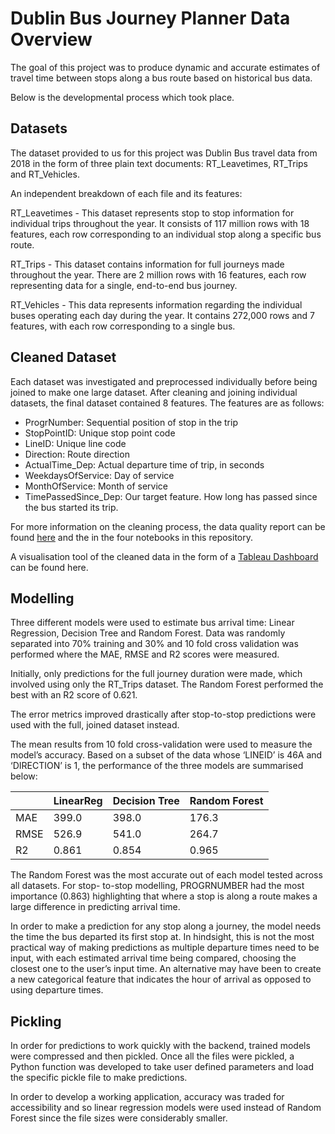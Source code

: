 # Dublin Bus Journey Planner Data Overview

The goal of this project was to produce dynamic and accurate estimates of travel time between stops along a bus route based on historical bus data.

Below is the developmental process which took place.

## Datasets 

The dataset provided to us for this project was Dublin Bus travel data from 2018 in the form of three plain text documents: RT_Leavetimes, RT_Trips and RT_Vehicles. 

An independent breakdown of each file and its features:

RT_Leavetimes - This dataset represents stop to stop information for individual trips throughout the year. It consists of 117 million rows with 18 features, each row corresponding to an individual stop along a specific bus route. 
 
RT_Trips - This dataset contains information for full journeys made throughout the year. There are 2 million rows with 16 features, each row representing data for a single, end-to-end bus journey.

RT_Vehicles - This data represents information regarding the individual buses operating each day during the year. It contains 272,000 rows and 7 features, with each row corresponding to a single bus.

## Cleaned Dataset

Each dataset was investigated and preprocessed individually before being joined to make one large dataset. After cleaning and joining individual datasets, the final dataset contained 8 features. The features are as follows:
- ProgrNumber: Sequential position of stop in the trip
- StopPointID: Unique stop point code
- LineID: Unique line code
- Direction: Route direction
- ActualTime_Dep: Actual departure time of trip, in seconds
- WeekdaysOfService: Day of service
- MonthOfService: Month of service
- TimePassedSince_Dep: Our target feature. How long has passed since the bus started its trip.

For more information on the cleaning process, the data quality report can be found [here](Data_Quality_Report.pdf) and the in the four notebooks in this repository.

A visualisation tool of the cleaned data in the form of a [Tableau Dashboard](https://public.tableau.com/views/DublinBus_2018/DublinBusTripAnalysis2018?:language=en-US&publish=yes&:display_count=n&:origin=viz_share_link) can be found here.

## Modelling

Three different models were used to estimate bus arrival time: Linear Regression, Decision Tree and Random Forest. Data was randomly separated into 70% training and 30% and 10 fold cross validation was performed where the MAE, RMSE and R2 scores were measured. 

Initially, only predictions for the full journey duration were made, which involved using only the RT_Trips dataset. The Random Forest performed the best with an R2 score of 0.621. 

The error metrics improved drastically after stop-to-stop predictions were used with the full, joined dataset instead.

The mean results from 10 fold cross-validation were used to measure the model’s accuracy. Based on a subset of the data whose ‘LINEID’ is 46A and ‘DIRECTION’ is 1, the performance of the three models are summarised below:

|     | LinearReg | Decision Tree | Random Forest |
| --- | --- | --- | --- |
| MAE | 399.0 | 398.0| 176.3 |              
| RMSE | 526.9 | 541.0 | 264.7 |              
| R2 | 0.861 | 0.854 | 0.965 |              

The Random Forest was the most accurate out of each model tested across all datasets. For stop- to-stop modelling, PROGRNUMBER had the most importance (0.863) highlighting that where a stop is along a route makes a large difference in predicting arrival time. 

In order to make a prediction for any stop along a journey, the model needs the time the bus departed its first stop at. In hindsight, this is not the most practical way of making predictions as multiple departure times need to be input, with each estimated arrival time being compared, choosing the closest one to the user’s input time. An alternative may have been to create a new categorical feature that indicates the hour of arrival as opposed to using departure times.

## Pickling

In order for predictions to work quickly with the backend, trained models were compressed and then pickled. Once all the files were pickled, a Python function was developed to take user defined parameters and load the specific pickle file to make predictions.

In order to develop a working application, accuracy was traded for accessibility and so linear regression models were used instead of Random Forest since the file sizes were considerably smaller. 